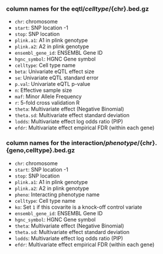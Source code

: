### column names for the eqtl/${celltype}/${chr}.bed.gz

* `chr`: chromosome
* `start`: SNP location -1
* `stop`: SNP location
* `plink.a1`: A1 in plink genotype
* `plink.a2`: A2 in plink genotype
* `ensembl_gene_id`: ENSEMBL Gene ID
* `hgnc_symbol`: HGNC Gene symbol
* `celltype`: Cell type name
* `beta`: Univariate eQTL effect size
* `se`: Univariate eQTL standard error
* `p.val`: Univariate eQTL p-value
* `n`: Effective sample size
* `maf`: Minor Allele Frequency
* `r`: 5-fold cross validation R
* `theta`: Multivariate effect (Negative Binomial)
* `theta.sd`: Multivariate effect standard deviation
* `lodds`: Multivariate effect log odds ratio (PIP)
* `efdr`: Multivariate effect empirical FDR (within each gene)

### column names for the interaction/${phenotype}/${chr}.{geno,celltype}.bed.gz

* `chr`: chromosome
* `start`: SNP location -1
* `stop`: SNP location
* `plink.a1`: A1 in plink genotype
* `plink.a2`: A2 in plink genotype
* `pheno`: Interacting phenotype name
* `celltype`: Cell type name
* `ko`: Set `1` if this covarite is a knock-off control variate
* `ensembl_gene_id`: ENSEMBL Gene ID
* `hgnc_symbol`: HGNC Gene symbol
* `theta`: Multivariate effect (Negative Binomial)
* `theta.sd`: Multivariate effect standard deviation
* `lodds`: Multivariate effect log odds ratio (PIP)
* `efdr`: Multivariate effect empirical FDR (within each gene)
